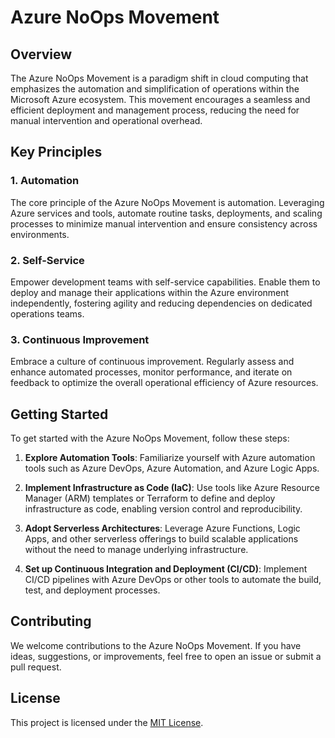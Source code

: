# Azure NoOps Movement

## Overview

The Azure NoOps Movement is a paradigm shift in cloud computing that emphasizes the automation and simplification of operations within the Microsoft Azure ecosystem. 
This movement encourages a seamless and efficient deployment and management process, reducing the need for manual intervention and operational overhead.

## Key Principles

### 1. Automation

The core principle of the Azure NoOps Movement is automation. Leveraging Azure services and tools, automate routine tasks, deployments, and scaling processes to minimize manual 
intervention and ensure consistency across environments.

### 2. Self-Service

Empower development teams with self-service capabilities. Enable them to deploy and manage their applications within the Azure environment independently, fostering agility and reducing dependencies on dedicated operations teams.

### 3. Continuous Improvement

Embrace a culture of continuous improvement. Regularly assess and enhance automated processes, monitor performance, and iterate on feedback to optimize the overall operational efficiency of Azure resources.

## Getting Started

To get started with the Azure NoOps Movement, follow these steps:

1. **Explore Automation Tools**: Familiarize yourself with Azure automation tools such as Azure DevOps, Azure Automation, and Azure Logic Apps.

2. **Implement Infrastructure as Code (IaC)**: Use tools like Azure Resource Manager (ARM) templates or Terraform to define and deploy infrastructure as code, enabling version control and reproducibility.

3. **Adopt Serverless Architectures**: Leverage Azure Functions, Logic Apps, and other serverless offerings to build scalable applications without the need to manage underlying infrastructure.

4. **Set up Continuous Integration and Deployment (CI/CD)**: Implement CI/CD pipelines with Azure DevOps or other tools to automate the build, test, and deployment processes.

## Contributing

We welcome contributions to the Azure NoOps Movement. If you have ideas, suggestions, or improvements, feel free to open an issue or submit a pull request.

## License

This project is licensed under the [MIT License](LICENSE).
